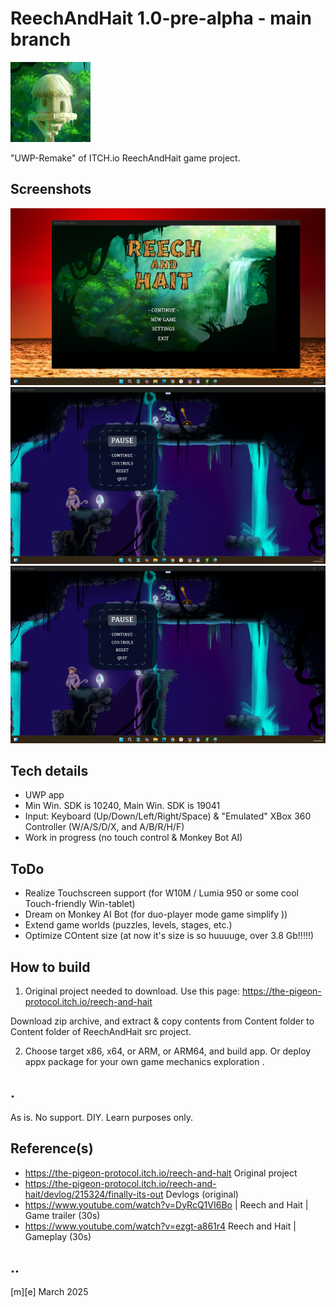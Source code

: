 # ReechAndHait 1.0-pre-alpha - main branch 
![Logo](Images/logo.png)

"UWP-Remake" of ITCH.io ReechAndHait game project.


## Screenshots
![Logo](Images/sshot01.png)
![Logo](Images/sshot02.png)
![Logo](Images/sshot02.png)

## Tech details
- UWP app
- Min Win. SDK is 10240, Main Win. SDK is 19041  
- Input: Keyboard (Up/Down/Left/Right/Space) & "Emulated" XBox 360 Controller (W/A/S/D/X, and A/B/R/H/F)
- Work in progress (no touch control & Monkey Bot AI)

## ToDo
- Realize Touchscreen support (for W10M / Lumia 950 or some cool Touch-friendly Win-tablet) 
- Dream on Monkey AI Bot (for duo-player mode game simplify ))
- Extend game worlds (puzzles, levels, stages, etc.)
- Optimize COntent size (at now it's size is so huuuuge, over 3.8 Gb!!!!!)

## How to build
1. Original project needed to download. Use this page: https://the-pigeon-protocol.itch.io/reech-and-hait

Download zip archive, and extract & copy contents from Content folder to Content folder of ReechAndHait src project.

2. Choose target x86, x64, or ARM, or ARM64, and build app. Or deploy appx package for your own game mechanics exploration .

## .
As is. No support. DIY. Learn purposes only.

## Reference(s)
- https://the-pigeon-protocol.itch.io/reech-and-hait Original project
- https://the-pigeon-protocol.itch.io/reech-and-hait/devlog/215324/finally-its-out Devlogs (original)
- https://www.youtube.com/watch?v=DyRcQ1VI6Bo | Reech and Hait | Game trailer (30s)
- https://www.youtube.com/watch?v=ezgt-a861r4 Reech and Hait | Gameplay  (30s)

## ..
[m][e] March 2025
